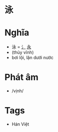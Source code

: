 # 泳

# Nghĩa
* 泳 = [⺡](⺡.md) [永](永.md)
* (thủy vĩnh)
* bơi lội, lặn dưới nước

# Phát âm
* /vịnh/

# Tags
* Hán Việt

<script>window.HANZI_FIELD='泳';</script>
